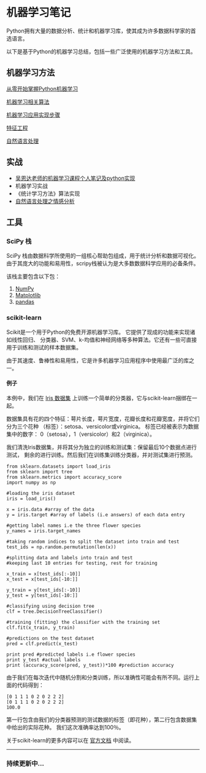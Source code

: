 # 机器学习笔记
Python拥有大量的数据分析、统计和机器学习库，使其成为许多数据科学家的首选语言。

以下是基于Python的机器学习总结，包括一些广泛使用的机器学习方法和工具。

## 机器学习方法

[从零开始掌握Python机器学习](<https://github.com/CrazyXiao/machine-learning/blob/master/notes/Python%E6%9C%BA%E5%99%A8%E5%AD%A6%E4%B9%A0.md>)

[机器学习相关算法](<https://github.com/CrazyXiao/machine-learning/blob/master/notes/机器学习相关算法.md.md>)

[机器学习应用实现步骤](https://github.com/CrazyXiao/machine-learning/blob/master/notes/算法应用步骤.md)

[特征工程](https://github.com/CrazyXiao/machine-learning/blob/masternotes/特征工程.md)

[自然语言处理](https://github.com/CrazyXiao/machine-learning/blob/master/notes/自然语言处理.md)

## 实战

- [吴恩达老师的机器学习课程个人笔记及python实现](https://github.com/CrazyXiao/machine-learning/tree/master/notes/AndrewNg)
- 机器学习实战
- 《统计学习方法》算法实现
- [自然语言处理之情感分析](<https://github.com/CrazyXiao/machine-learning/tree/master/code/nlp/senti_analysis>)



## 工具

### SciPy 栈

SciPy 栈由数据科学所使用的一组核心帮助包组成，用于统计分析和数据可视化。 由于其庞大的功能和易用性，scripy栈被认为是大多数数据科学应用的必备条件。

该栈主要包含以下包：

1. [NumPy](http://www.numpy.org/)
2. [Matplotlib](http://matplotlib.org/)
3. [pandas](http://pandas.pydata.org/)

### scikit-learn

Scikit是一个用于Python的免费开源机器学习库。 它提供了现成的功能来实现诸如线性回归、 分类器、SVM、k-均值和神经网络等多种算法。它还有一些可直接用于训练和测试的样本数据集。

由于其速度、鲁棒性和易用性，它是许多机器学习应用程序中使用最广泛的库之一。

#### 例子

本例中，我们在 [Iris 数据集](http://en.wikipedia.org/wiki/Iris_flower_data_set) 上训练一个简单的分类器，它与scikit-learn捆绑在一起。

数据集具有花的四个特征：萼片长度，萼片宽度，花瓣长度和花瓣宽度，并将它们分为三个花种 （标签）：setosa、versicolor或virginica。 标签已经被表示为数据集中的数字： 0（setosa），1（versicolor）和2（virginica）。

我们清洗Iris数据集，并将其分为独立的训练和测试集：保留最后10个数据点进行测试， 剩余的进行训练。然后我们在训练集训练分类器，并对测试集进行预测。

```
from sklearn.datasets import load_iris
from sklearn import tree
from sklearn.metrics import accuracy_score
import numpy as np

#loading the iris dataset
iris = load_iris()

x = iris.data #array of the data
y = iris.target #array of labels (i.e answers) of each data entry

#getting label names i.e the three flower species
y_names = iris.target_names

#taking random indices to split the dataset into train and test
test_ids = np.random.permutation(len(x))

#splitting data and labels into train and test
#keeping last 10 entries for testing, rest for training

x_train = x[test_ids[:-10]]
x_test = x[test_ids[-10:]]

y_train = y[test_ids[:-10]]
y_test = y[test_ids[-10:]]

#classifying using decision tree
clf = tree.DecisionTreeClassifier()

#training (fitting) the classifier with the training set
clf.fit(x_train, y_train)

#predictions on the test dataset
pred = clf.predict(x_test)

print pred #predicted labels i.e flower species
print y_test #actual labels
print (accuracy_score(pred, y_test))*100 #prediction accuracy
```

由于我们在每次迭代中随机分割和分类训练，所以准确性可能会有所不同。运行上面的代码得到：

```
[0 1 1 1 0 2 0 2 2 2]
[0 1 1 1 0 2 0 2 2 2]
100.0
```

第一行包含由我们的分类器预测的测试数据的标签（即花种），第二行包含数据集中给出的实际花种。 我们这次准确率达到100％。

关于scikit-learn的更多内容可以在 [官方文档](http://scikit-learn.org/stable/user_guide.html) 中阅读。



------

### 持续更新中...

